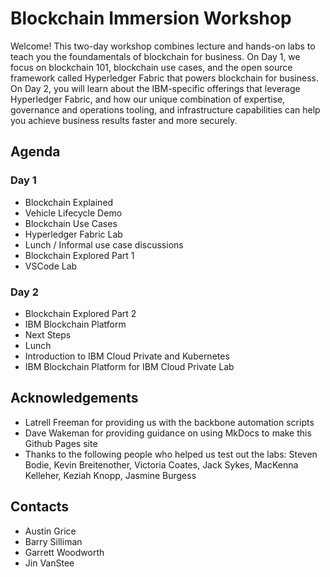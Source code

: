 # Blockchain Immersion Workshop
Welcome! This two-day workshop combines lecture and hands-on labs to teach you the foundamentals of blockchain for business. On Day 1, we focus on blockchain 101, blockchain use cases, and the open source framework called Hyperledger Fabric that powers blockchain for business. On Day 2, you will learn about the IBM-specific offerings that leverage Hyperledger Fabric, and how our unique combination of expertise, governance and operations tooling, and infrastructure capabilities can help you achieve business results faster and more securely.

## Agenda

### Day 1
* Blockchain Explained
* Vehicle Lifecycle Demo
* Blockchain Use Cases
* Hyperledger Fabric Lab
* Lunch / Informal use case discussions
* Blockchain Explored Part 1
* VSCode Lab

### Day 2
* Blockchain Explored Part 2
* IBM Blockchain Platform
* Next Steps
* Lunch
* Introduction to IBM Cloud Private and Kubernetes
* IBM Blockchain Platform for IBM Cloud Private Lab

## Acknowledgements

* Latrell Freeman for providing us with the backbone automation scripts
* Dave Wakeman for providing guidance on using MkDocs to make this Github Pages site
* Thanks to the following people who helped us test out the labs: Steven Bodie, Kevin Breitenother, Victoria Coates, Jack Sykes, MacKenna Kelleher, Keziah Knopp, Jasmine Burgess


## Contacts
* Austin Grice
* Barry Silliman
* Garrett Woodworth
* Jin VanStee
